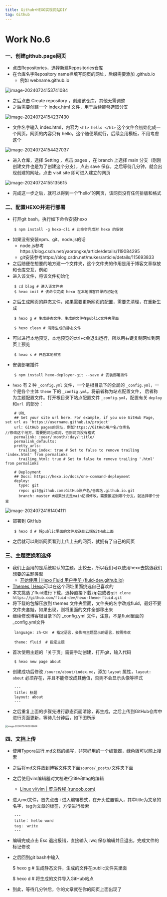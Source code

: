 ```yaml
---
title: Github+HEXO实现网站DIY
tag: Github
---
```


# Work No.6

### 一、创建github.page网页

- 点击Repositories，选择新建Repositories仓库
- 在仓库名字Repository name栏填写网页的网址，后缀需要添加 .github.io
  - 例如 webname.github.io

![image-20240724153741084](/images/image-20240724153741084.png)

- 之后点击 Create repository ，创建该仓库，其他无需调整
- 之后需要创建一个 index.html 文件，用于后续能够选取分支

![image-20240724154237430](/images/image-20240724154237430.png)

- 文件名字输入 index.html，内容为 `<hl> hello </hl>` 这个文件会初始化成一个网页，网页的内容只有 hello，这个随便填就行，后续会用模板，不用考虑这个

![image-20240724154427037](/images/image-20240724154427037.png)

- 进入仓库，选择 Setting ，点击 pages ，在 branch 上选择 main 分支（刚刚创建文件也是为了创建这个分支），点击 save 保存，之后等待几分钟，就会出现创建的网址，点击 visit site 即可进入建立的网页

![image-20240724155135615](/images/image-20240724155135615.png)

- 完成这一步之后，就可以得到一个”hello“的网页，该网页没有任何排版和格式

### 二、配置HEXO并进行部署

- 打开git bash，执行如下命令安装hexo

```
	$ npm install -g hexo-cli # 此命令完成对 hexo 的安装
```

- 如果没有安装npm、git、node.js的话
  - node.js参考https://blog.csdn.net/yaorongke/article/details/119084295
  - git安装参考https://blog.csdn.net/mukes/article/details/115693833
- 之后随便在想要的地方建一个文件夹，这个文件夹的作用是用于博客文章存放和仓库交互，例如<blog>
- 进入该文件，将该文件初始化

```
	$ cd blog # 进入该文件夹
	$ hexo init # 该命令完成 hexo 在本地博客目录的初始化
```

- 之后生成网页的静态文件，如果需要更新网页的配置，需要先清理，在重新生成

```
	$ hexo g # 生成静态文件，生成的文件在public文件夹里面
	
	$ hexo clean # 清除生成的静态文件
```

- 可以进行本地预览，本地预览的ctrl+c会退出运行，所以用右键复制网址到网页上预览

```
	$ hexo s # 开启本地预览
```

- 安装部署插件

```
	$ npm install hexo-deployer-git --save # 安装部署插件
```

- `hexo` 有 2 种 `_config.yml` 文件，一个是根目录下的全局的 `_config.yml`，一个是各个主体 `theme` 下的 `_config.yml`。将前者称为站点配置文件， 后者称为主题配置文件。打开根目录下站点配置文件 `_config.yml`，配置有关 `deploy`和`url `的部分：

```
	# URL
	## Set your site url here. For example, if you use GitHub Page, set url as 'https://username.github.io/project'
	url: GitHub pages的网址，例如https://GitHub用户名/仓库名               //修改这个地方，需要把网址改对，否则网页没有格式
	permalink: :year/:month/:day/:title/
	permalink_defaults:
	pretty_urls:
	  trailing_index: true # Set to false to remove trailing 'index.html' from permalinks
	  trailing_html: true # Set to false to remove trailing '.html' from permalinks
	
	# Deployment
	## Docs: https://hexo.io/docs/one-command-deployment
	deploy:
	  type: git
	  repo: git@github.com:GitHub账户名/仓库名.github.io.git
	  branch: master #如果分支是main记得修改，需要推送到哪个分支，就选择哪个分支
```

![image-20240724161404111](/images/image-20240724161404111.png)

- 部署到 GitHub

```
	$ hexo d # 将public里面的文件发送到云端GitHub上面
```

- 之后就可以刷新网页看到上传上去的网页，就拥有了自己的网页

### 三、主题更换和选择

- 我们上面用的是系统默认的主题，比较丑，所以我们可以使用hexo去挑选我们想要的主题类型
  - [开始使用 | Hexo Fluid 用户手册 (fluid-dev.github.io)](https://fluid-dev.github.io/hexo-fluid-docs/start/#更新主题)
- [Themes | Hexo](https://hexo.io/themes/)可以在这个网址里面挑选自己喜欢的
- 本文挑选了fluid进行下载，选择直接下载zip包或者`git clone https://github.com/fluid-dev/hexo-theme-fluid.git`
- 将下载的包解压放到 themes 文件夹里面，文件夹的名字改成fluid，最好不要文件夹套娃，如果出现，则将里面的文件全部移出来
- 继续修改博客根目录下的 _config.yml 文件，注意，不是fluid里面的_config.yml文件

```
	language: zh-CN  # 指定语言，会影响主题显示的语言，按需修改
	
	theme: fluid  # 指定主题
```

- 首次使用主题的「关于页」需要手动创建，打开git，输入代码

```
	$ hexo new page about
```

- 创建成功后修改 `/source/about/index.md`，添加 `layout` 属性，`layout: about` 必须存在，并且不能修改成其他值，否则不会显示头像等样式

```
	---
	title: 标题
	layout: about
	---
```

- 之后重复上面的步骤先进行静态页面清除，再生成，之后上传到GitHub仓库中进行页面更新，等待几分钟后，如下图所示

<img src="/images/image-20240724162639684.png" alt="image-20240724162639684" style="zoom:50%;" />

### 四、文档上传

- 使用Typora进行.md文档的编写，非常好用的一个编辑器，绿色版可以网上搜索
- 之后将md文件放到博客文件夹下面` source/_posts/ `文件夹下面
- 之后使用vim编辑器对文档进行title和tag的编辑
  - [Linux vi/vim | 菜鸟教程 (runoob.com)](https://www.runoob.com/linux/linux-vim.html)

- 进入md文件，首先点击 i 进入编辑模式，在开头位置输入，其中title为文章的名字，tag为文章的标签，方便进行检索

```
	---
	title： hello word
	tag： write
	---
```

- 编辑完成点击 Esc 退出报错，直接输入 :wq 保存编辑并且退出，完成文件的标记修改
- 之后回到git bash中输入

	$ hexo g # 生成静态文件，生成的文件在public文件夹里面
	
	$ hexo d # 将生成的文件导入GitHub站点

- 到此，等待几分钟后，你的文章就在你的网页上面出现了
